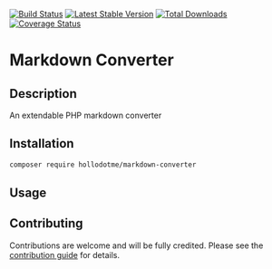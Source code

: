 [![Build Status](https://travis-ci.org/hollodotme/markdown-converter.svg?branch=master)](https://travis-ci.org/hollodotme/markdown-converter)
[![Latest Stable Version](https://poser.pugx.org/hollodotme/markdown-converter/v/stable)](https://packagist.org/packages/hollodotme/markdown-converter) 
[![Total Downloads](https://poser.pugx.org/hollodotme/markdown-converter/downloads)](https://packagist.org/packages/hollodotme/markdown-converter) 
[![Coverage Status](https://coveralls.io/repos/github/hollodotme/markdown-converter/badge.svg?branch=master)](https://coveralls.io/github/hollodotme/markdown-converter?branch=master)

# Markdown Converter

## Description

An extendable PHP markdown converter

## Installation

```bash
composer require hollodotme/markdown-converter
```

## Usage

## Contributing

Contributions are welcome and will be fully credited. Please see the [contribution guide](.github/CONTRIBUTING.md) for details.


